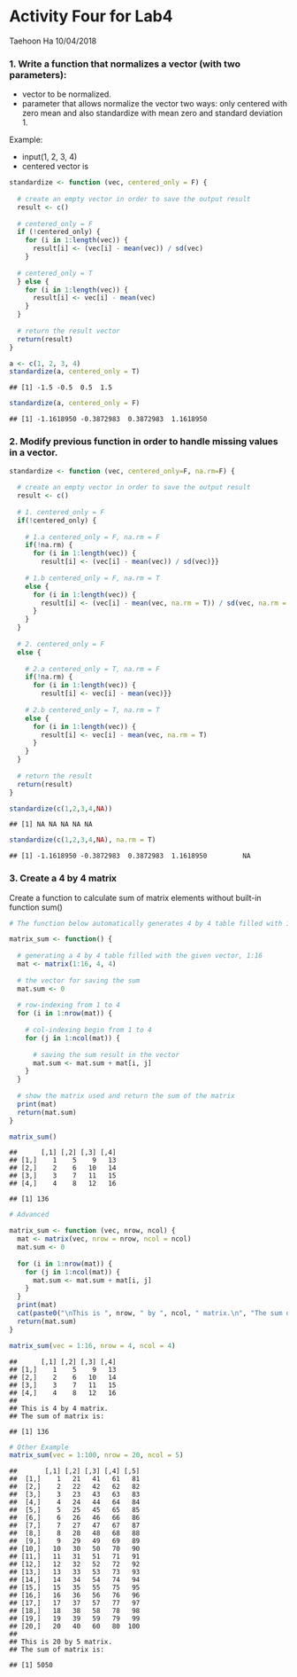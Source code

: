 Activity Four for Lab4
================
Taehoon Ha
10/04/2018

### 1. Write a function that normalizes a vector (with two parameters):

-   vector to be normalized.
-   parameter that allows normalize the vector two ways: only centered with zero mean and also standardize with mean zero and standard deviation 1.

Example:

-   input(1, 2, 3, 4)
-   centered vector is

``` r
standardize <- function (vec, centered_only = F) {
  
  # create an empty vector in order to save the output result
  result <- c()
  
  # centered_only = F
  if (!centered_only) {
    for (i in 1:length(vec)) {
      result[i] <- (vec[i] - mean(vec)) / sd(vec) 
    }
  
  # centered_only = T
  } else {
    for (i in 1:length(vec)) {
      result[i] <- vec[i] - mean(vec) 
    }
  }
  
  # return the result vector
  return(result)  
}

a <- c(1, 2, 3, 4)
standardize(a, centered_only = T)
```

    ## [1] -1.5 -0.5  0.5  1.5

``` r
standardize(a, centered_only = F)
```

    ## [1] -1.1618950 -0.3872983  0.3872983  1.1618950

### 2. Modify previous function in order to handle missing values in a vector.

``` r
standardize <- function (vec, centered_only=F, na.rm=F) {
  
  # create an empty vector in order to save the output result
  result <- c()
  
  # 1. centered_only = F
  if(!centered_only) {
    
    # 1.a centered_only = F, na.rm = F
    if(!na.rm) {
      for (i in 1:length(vec)) {
        result[i] <- (vec[i] - mean(vec)) / sd(vec)}}
    
    # 1.b centered_only = F, na.rm = T
    else {
      for (i in 1:length(vec)) {
        result[i] <- (vec[i] - mean(vec, na.rm = T)) / sd(vec, na.rm = T)
      }
    }
  }
  
  # 2. centered_only = F
  else {
    
    # 2.a centered_only = T, na.rm = F
    if(!na.rm) {
      for (i in 1:length(vec)) {
        result[i] <- vec[i] - mean(vec)}}
    
    # 2.b centered_only = T, na.rm = T
    else {
      for (i in 1:length(vec)) {
        result[i] <- vec[i] - mean(vec, na.rm = T)
      }
    }
  }
  
  # return the result
  return(result)
}

standardize(c(1,2,3,4,NA))
```

    ## [1] NA NA NA NA NA

``` r
standardize(c(1,2,3,4,NA), na.rm = T)
```

    ## [1] -1.1618950 -0.3872983  0.3872983  1.1618950         NA

### 3. Create a 4 by 4 matrix

Create a function to calculate sum of matrix elements without built-in function sum()

``` r
# The function below automatically generates 4 by 4 table filled with 1:16 vector and calculated the sum of matrix.

matrix_sum <- function() {
  
  # generating a 4 by 4 table filled with the given vector, 1:16
  mat <- matrix(1:16, 4, 4)
  
  # the vector for saving the sum
  mat.sum <- 0
  
  # row-indexing from 1 to 4
  for (i in 1:nrow(mat)) {
    
    # col-indexing begin from 1 to 4
    for (j in 1:ncol(mat)) {
      
      # saving the sum result in the vector
      mat.sum <- mat.sum + mat[i, j]
    }
  }
  
  # show the matrix used and return the sum of the matrix
  print(mat)
  return(mat.sum)
}

matrix_sum()
```

    ##      [,1] [,2] [,3] [,4]
    ## [1,]    1    5    9   13
    ## [2,]    2    6   10   14
    ## [3,]    3    7   11   15
    ## [4,]    4    8   12   16

    ## [1] 136

``` r
# Advanced

matrix_sum <- function (vec, nrow, ncol) {
  mat <- matrix(vec, nrow = nrow, ncol = ncol)
  mat.sum <- 0
  
  for (i in 1:nrow(mat)) {
    for (j in 1:ncol(mat)) {
      mat.sum <- mat.sum + mat[i, j]
    }
  }
  print(mat)
  cat(paste0("\nThis is ", nrow, " by ", ncol, " matrix.\n", "The sum of matrix is: \n"))
  return(mat.sum)
}

matrix_sum(vec = 1:16, nrow = 4, ncol = 4)
```

    ##      [,1] [,2] [,3] [,4]
    ## [1,]    1    5    9   13
    ## [2,]    2    6   10   14
    ## [3,]    3    7   11   15
    ## [4,]    4    8   12   16
    ## 
    ## This is 4 by 4 matrix.
    ## The sum of matrix is:

    ## [1] 136

``` r
# Other Example
matrix_sum(vec = 1:100, nrow = 20, ncol = 5)
```

    ##       [,1] [,2] [,3] [,4] [,5]
    ##  [1,]    1   21   41   61   81
    ##  [2,]    2   22   42   62   82
    ##  [3,]    3   23   43   63   83
    ##  [4,]    4   24   44   64   84
    ##  [5,]    5   25   45   65   85
    ##  [6,]    6   26   46   66   86
    ##  [7,]    7   27   47   67   87
    ##  [8,]    8   28   48   68   88
    ##  [9,]    9   29   49   69   89
    ## [10,]   10   30   50   70   90
    ## [11,]   11   31   51   71   91
    ## [12,]   12   32   52   72   92
    ## [13,]   13   33   53   73   93
    ## [14,]   14   34   54   74   94
    ## [15,]   15   35   55   75   95
    ## [16,]   16   36   56   76   96
    ## [17,]   17   37   57   77   97
    ## [18,]   18   38   58   78   98
    ## [19,]   19   39   59   79   99
    ## [20,]   20   40   60   80  100
    ## 
    ## This is 20 by 5 matrix.
    ## The sum of matrix is:

    ## [1] 5050
